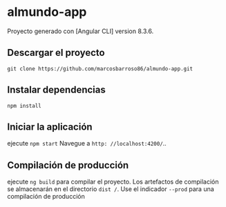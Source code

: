 # almundo-app

Proyecto generado con  [Angular CLI]  version 8.3.6.

## Descargar el proyecto

`git clone https://github.com/marcosbarroso86/almundo-app.git`

## Instalar dependencias

`npm install`

## Iniciar la aplicación

ejecute `npm start` Navegue a `http: //localhost:4200/`.. 

## Compilación de producción

ejecute `ng build` para compilar el proyecto. Los artefactos de compilación se almacenarán en el directorio `dist /`. Use el indicador `--prod` para una compilación de producción
